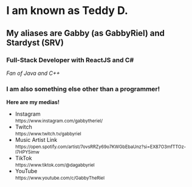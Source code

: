 
<h1>I am known as <span>Teddy D.</span></h1>
<h2>My aliases are <span>Gabby (as GabbyRiel) and Stardyst (SRV) </span></h2>
<h3>Full-Stack Developer with ReactJS and C#</h3>

<i>Fan of Java and C++</i>

<div>
  <h3>I am also something else other than a programmer!</h3>

  <p><strong>Here are my medias!</strong></p>
  <ul>
    <li>
      Instagram
      <br>
      <small>https://www.instagram.com/gabbytheriel/</small>
    </li>
    <li>
      Twitch
      <br>
      <small>https://www.twitch.tv/gabbyriel</small>
    </li>
    <li>
      Music Artist Link
      <br>
      <small>https://open.spotify.com/artist/7ovsRRZy69o7KWGbEbaUnz?si=EX87O3mfTTOz-l7HPY5imw</small>
    </li>
    </li>
    <li>
      TikTok
      <br>
      <small>https://www.tiktok.com/@dagabbyriel</small>
    </li>
    <li>
      YouTube
      <br>
      <small>https://www.youtube.com/c/GabbyTheRiel</small>
    </li>
  </ul>  
</div>


<!---
Appl3Kitti3/Appl3Kitti3 is a ✨ special ✨ repository because its `README.md` (this file) appears on your GitHub profile.
You can click the Preview link to take a look at your changes.
- 📫 How to reach me ...
- 💞️ I’m looking to collaborate on ...
--->

